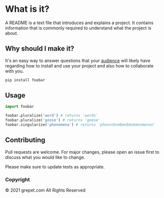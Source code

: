 # What is it?

A README is a text file that introduces and explains a project. It contains information that is commonly required to understand what the project is about.

## Why should I make it?

It's an easy way to answer questions that your [audience](https://en.wikipedia.org/wiki/Audience) will likely have regarding how to install and use your project and also how to collaborate with you.

```bash
pip install foobar
```

## Usage

```python
import foobar

foobar.pluralize('word') # returns 'words'
foobar.pluralize('goose') # returns 'geese'
foobar.singularize('phenomena') # returns 'phennnbnmbmnbmnbmnomenon'
```

## Contributing
Pull requests are welcome. For major changes, please open an issue first to discuss what you would like to change.

Please make sure to update tests as appropriate.

### Copyright
© 2021 grepet.com All Rights Reserved
